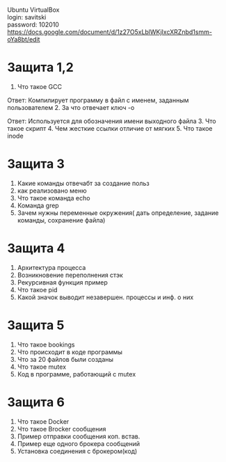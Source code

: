 <br>Ubuntu VirtualBox
<br>login: savitski
<br>password: 102010
https://docs.google.com/document/d/1z27O5xLblWKjIxcXRZnbd1smm-oYa8bt/edit

# Защита 1,2
1. Что такое GCC
 
 Ответ: Компилирует программу в файл с именем, заданным пользователем
2. За что отвечает ключ -o
 
 Ответ: Используется для обозначения имени выходного файла
3. Что такое скрипт
4. Чем жесткие ссылки отличие от мягких
5. Что такое inode
# Защита 3
1. Какие команды отвечабт за создание польз
2. как реализовано меню
3. Что такое команда echo
4. Команда grep 
5. Зачем нужны переменные окружения( дать определение, задание команды, сохранение файла)
# Защита 4
1. Архитектура процесса
2. Возникновение переполнения стэк
3. Рекурсивная функция пример
4. Что такое pid 
5. Какой значок выводит незавершен. процессы и инф. о них
# Защита 5
1. Что такое bookings
2. Что происходит в коде программы
3. Что за 20 файлов были созданы
4. Что такое mutex
5. Код в программе, работающий с mutex
# Защита 6
1. Что такое Docker
2. Что такое Brocker сообщения
3. Пример отправки сообщения коп. встав.
4. Пример еще одного брокера сообщений
5. Установка соединения с брокером(код) 
